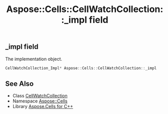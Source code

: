 ﻿---
title: Aspose::Cells::CellWatchCollection::_impl field
linktitle: _impl
second_title: Aspose.Cells for C++ API Reference
description: 'Aspose::Cells::CellWatchCollection::_impl field. The implementation object in C++.'
type: docs
weight: 900
url: /cpp/aspose.cells/cellwatchcollection/_impl/
---
## _impl field


The implementation object.

```cpp
CellWatchCollection_Impl* Aspose::Cells::CellWatchCollection::_impl
```

## See Also

* Class [CellWatchCollection](../)
* Namespace [Aspose::Cells](../../)
* Library [Aspose.Cells for C++](../../../)
